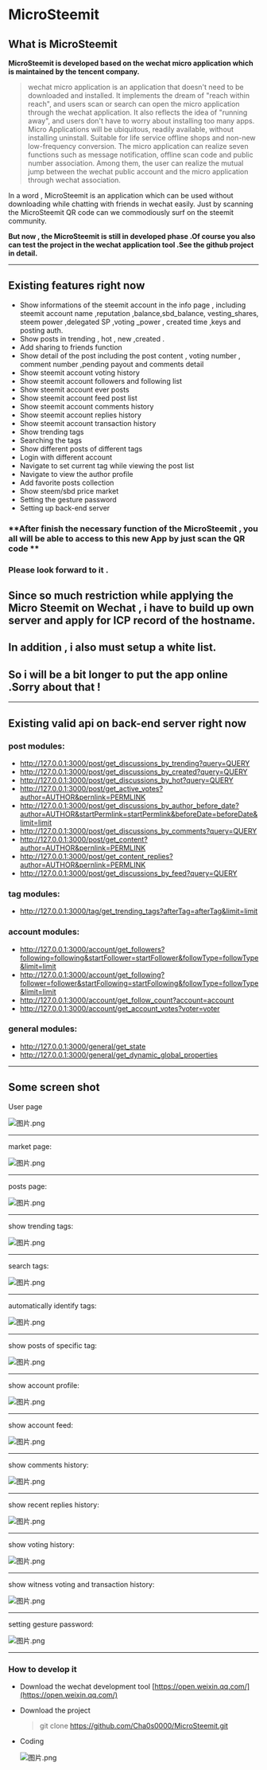 # MicroSteemit

## What is  MicroSteemit

**MicroSteemit is developed based on the wechat micro application which is maintained by the tencent company.**

> wechat micro application is an application that doesn't need to be downloaded and installed. It implements the dream of "reach within reach", and users scan or search can open the micro application through the wechat application. It also reflects the idea of "running away", and users don't have to worry about installing too many apps. Micro Applications will be ubiquitous, readily available, without installing uninstall. Suitable for life service offline shops and non-new low-frequency conversion. The micro application can realize seven functions such as message notification, offline scan code and public number association. Among them, the user can realize the mutual jump between the wechat public account and the micro application through wechat association.

In a word , MicroSteemit is an application which can be used without downloading while chatting with friends in wechat easily. Just by scanning the MicroSteemit QR code  can we commodiously surf on  the steemit community.

**But now , the MicroSteemit is still in developed phase .Of course you also can test the project in the wechat application tool .See the github project in detail.**

------

## Existing features right now

- Show informations of the steemit account in the info page , including steemit account name ,reputation ,balance,sbd_balance, vesting_shares, steem power ,delegated SP ,voting _power , created time ,keys and posting auth.
- Show posts in trending , hot , new ,created .
- Add sharing to friends function
- Show detail of the post  including the post content , voting number , comment number ,pending payout and comments detail
- Show steemit account voting history
- Show steemit account followers and following list
- Show steemit account ever posts
- Show steemit account feed post list
- Show steemit account comments history
- Show steemit account replies history
- Show steemit account transaction history
- Show trending tags 
- Searching the tags
- Show different posts of different tags 
- Login with different account
- Navigate to set current tag while viewing the post list
- Navigate to view the author profile
- Add favorite posts collection
- Show steem/sbd price market
- Setting the gesture password
- Setting up back-end server

### **After finish the necessary function of the MicroSteemit , you all will be able to access to this new App by just scan the QR code **

### **Please look forward to it .**



## **Since so much restriction while applying the Micro Steemit on Wechat , i have to build up own server and apply for ICP record of the hostname.**

## **In addition , i also must setup a white list.**

## **So i will be a bit longer to put the app online .Sorry about that** !

---

## Existing  valid api on back-end server right now

### post modules:

- http://127.0.0.1:3000/post/get_discussions_by_trending?query=QUERY
- http://127.0.0.1:3000/post/get_discussions_by_created?query=QUERY
- http://127.0.0.1:3000/post/get_discussions_by_hot?query=QUERY
- http://127.0.0.1:3000/post/get_active_votes?author=AUTHOR&pernlink=PERMLINK
- http://127.0.0.1:3000/post/get_discussions_by_author_before_date?author=AUTHOR&startPermlink=startPermlink&beforeDate=beforeDate&limit=limit
- http://127.0.0.1:3000/post/get_discussions_by_comments?query=QUERY
- http://127.0.0.1:3000/post/get_content?author=AUTHOR&pernlink=PERMLINK
- http://127.0.0.1:3000/post/get_content_replies?author=AUTHOR&pernlink=PERMLINK
- http://127.0.0.1:3000/post/get_discussions_by_feed?query=QUERY   

### tag modules:

- http://127.0.0.1:3000/tag/get_trending_tags?afterTag=afterTag&limit=limit  

### account modules:

- http://127.0.0.1:3000/account/get_followers?following=following&startFollower=startFollower&followType=followType&limit=limit
- http://127.0.0.1:3000/account/get_following?follower=follower&startFollowing=startFollowing&followType=followType&limit=limit
- http://127.0.0.1:3000/account/get_follow_count?account=account
- http://127.0.0.1:3000/account/get_account_votes?voter=voter  

### general modules:

- http://127.0.0.1:3000/general/get_state
- http://127.0.0.1:3000/general/get_dynamic_global_properties

---

## Some screen shot

User page

![图片.png](https://cdn.utopian.io/posts/de5b9ebf546e6649ca0442ee334f77baf44a图片.png)

---

market page:

![图片.png](https://cdn.utopian.io/posts/3ff83348712393a55f5c84ab9c2ddbe6cc12图片.png)

---

posts page:

![图片.png](https://cdn.utopian.io/posts/1481a9f72d52a74c7b9ac6c1da1303124360图片.png)

---

show trending tags:

![图片.png](https://cdn.utopian.io/posts/fa28a450ab6b1f7dc5c3342acbc37b39c0c9图片.png)

---

search tags:

![图片.png](https://cdn.utopian.io/posts/d6a583ec779226188a1a4e99ab64b4167291图片.png)

---

automatically identify tags:

![图片.png](https://cdn.utopian.io/posts/5b54e755250838ce0415cf55306328bb917d图片.png)

---

show posts of specific tag:

![图片.png](https://cdn.utopian.io/posts/1fb1af365a39fb5b6e56555175e59691fe8c图片.png)

---

show account profile:

![图片.png](https://cdn.utopian.io/posts/cacc2933d66d447848abe4c4c81f194c1ef8图片.png)

---

show account feed:

![图片.png](https://cdn.utopian.io/posts/d83c2a7e4b4a314487e803cc303261f2b376图片.png)

---

show comments history:

![图片.png](https://cdn.utopian.io/posts/53b3922801fb584f1a8ead196df8098e0670图片.png)

---

show recent replies history:

![图片.png](https://cdn.utopian.io/posts/03cc5c8e3d966b18b256312dec733f5d014e图片.png)

---

show voting history:

![图片.png](https://cdn.utopian.io/posts/315c0b3f4ea11ef2e156723d8e29a52f7af2图片.png)

---

show witness voting and transaction history:

![图片.png](https://cdn.utopian.io/posts/1260d9076f0ab3d88dcc9645cec95fa3a63a图片.png)

---

setting gesture password:

![图片.png](https://cdn.utopian.io/posts/f1914b03df643d88aacf3a5ce72501d5a9d2图片.png)

---

### How to develop it 

- Download the wechat development tool [https://open.weixin.qq.com/](https://open.weixin.qq.com/)

- Download the project

  > git clone https://github.com/Cha0s0000/MicroSteemit.git

- Coding

  ![图片.png](https://cdn.utopian.io/posts/de5b9ebf546e6649ca0442ee334f77baf44a图片.png)
